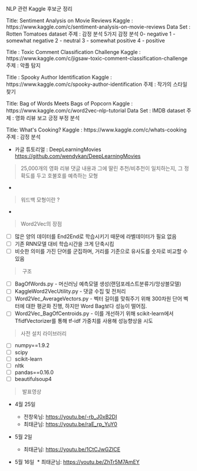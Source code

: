 <p>
NLP 관련 Kaggle 후보군 정리

<p>
Title: Sentiment Analysis on Movie Reviews
Kaggle : https://www.kaggle.com/c/sentiment-analysis-on-movie-reviews
Data Set : Rotten Tomatoes dataset
주제 : 감정 분석 5가지 감정 분석 
0- negative
1 - somewhat negative
2 - neutral
3 - somewhat positive
4 - positive

<p>
Title : Toxic Comment Classification Challenge
Kaggle : https://www.kaggle.com/c/jigsaw-toxic-comment-classification-challenge
주제 : 악플 탐지

<p>
Title : Spooky Author Identification
Kaggle : https://www.kaggle.com/c/spooky-author-identification
주제 : 작가의 스타일 찾기

<p>
Title: Bag of Words Meets Bags of Popcorn
Kaggle : https://www.kaggle.com/c/word2vec-nlp-tutorial
Data Set : IMDB dataset
주제 : 영화 리뷰 보고 긍정 부정 분석

<p>
Title: What's Cooking?
Kaggle : https://www.kaggle.com/c/whats-cooking
주제 : 감정 분석





- 카글 튜토리얼 : DeepLearningMovies https://github.com/wendykan/DeepLearningMovies
>  25,000개의 영화 리뷰 댓글 내용과 그에 딸린 추천/비추천이 일치하는지, 그 정확도를 두고 호불호를 예측하는 모형
- 
>  워드백 모형이란 ? 
- 
>  Word2Vec의 장점 
* [ ]  많은 양의 데이터를 End2End로 학습시키기 때문에 라벨데이터가 필요 없음
* [ ]  기존 RNN모델 대비 학습시간을 크게 단축시킴
* [ ]  비슷한 의미를 가진 단어를 군집하며, 거리를 기준으로 유사도를 숫자로 비교할 수 있음

>  구조
* [ ]  BagOfWords.py - 머신러닝 예측모델 생성(랜덤포레스트분류기/앙상블모델)
* [ ]  KaggleWord2VecUtility.py - 댓글 수집 및 전처리
* [ ]  Word2Vec_AverageVectors.py - 벡터 길이를 맞춰주기 위해 300차원 단어 벡터에 대한 평균화 진행, 하지만 Word Bag보다 성능이 떨어짐. 
* [ ]  Word2Vec_BagOfCentroids.py - 이를 개선하기 위해 scikit-learn에서 TfidfVectorizer를 통해 tf-idf 가중치를 사용해 성능향상을 시도
>  사전 설치 라이브러리
* [ ]  numpy==1.9.2
* [ ]  scipy
* [ ]  scikit-learn
* [ ]  nltk
* [ ]  pandas==0.16.0
* [ ]  beautifulsoup4

>  발표영상
- 4월 25일

  * 전창욱님: https://youtu.be/-rb_J0xB2DI
  
  * 최태균님: https://youtu.be/raE_rp_YuY0

- 5월 2일
  * 최태균님: https://youtu.be/1CtCJwGZICE
  
- 5월 16일
  * 최태균님: https://youtu.be/ZhTr5M7AmEY
